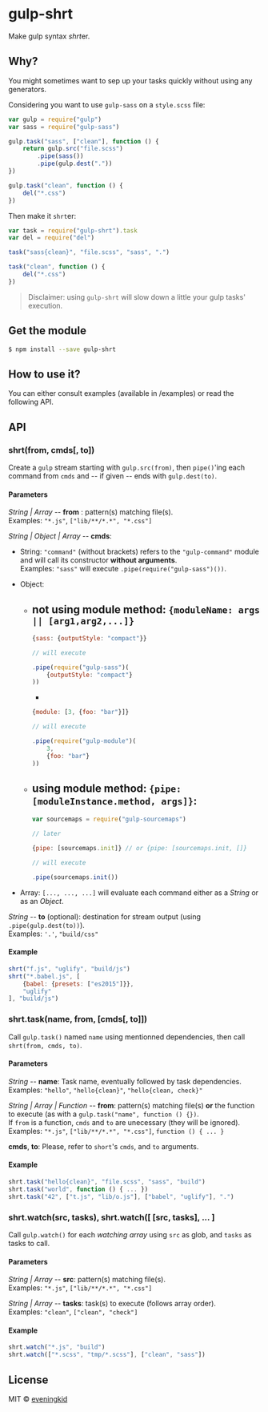 # gulp-shrt
Make gulp syntax *shrt*er.

## Why?

You might sometimes want to sep up your tasks quickly without using any generators.  

Considering you want to use `gulp-sass` on a `style.scss` file:

```javascript
var gulp = require("gulp")
var sass = require("gulp-sass")

gulp.task("sass", ["clean"], function () {
	return gulp.src("file.scss")
		.pipe(sass())
		.pipe(gulp.dest("."))
})

gulp.task("clean", function () {
	del("*.css")
})
```

Then make it `shrt`er:

```javascript
var task = require("gulp-shrt").task
var del = require("del")

task("sass{clean}", "file.scss", "sass", ".")

task("clean", function () {
	del("*.css")
})
```

> Disclaimer: using `gulp-shrt` will slow down a little your gulp tasks' execution.

## Get the module

```bash
$ npm install --save gulp-shrt
```

## How to use it?

You can either consult examples (available in /examples) or read the following API.

## API

### shrt(from, cmds[, to])

Create a `gulp` stream starting with `gulp.src(from)`, then `pipe()`'ing each command from `cmds` and -- if given -- ends with `gulp.dest(to)`.

#### Parameters

*String | Array* -- **from** : pattern(s) matching file(s).  
Examples: `"*.js"`, `["lib/**/*.*", "*.css"]`

*String | Object | Array* -- **cmds**: 
- String:  `"command"` (without brackets) refers to the `"gulp-command"` module and will call its constructor **without arguments**.  
Examples: `"sass"` will execute `.pipe(require("gulp-sass")())`.
- Object: 
	- **not using** module method: `{moduleName: args || [arg1,arg2,...]}` 
    	- 
        ```javascript
        {sass: {outputStyle: "compact"}}
        
        // will execute
        
        .pipe(require("gulp-sass")(
        	{outputStyle: "compact"}
        ))
        ```
        
        - 
        ```javascript
        {module: [3, {foo: "bar"}]}
        
        // will execute
        
        .pipe(require("gulp-module")(
        	3, 
            {foo: "bar"}
        ))
        ```
	- **using** module method: `{pipe: [moduleInstance.method, args]}`:
    	- 
        ```javascript
        var sourcemaps = require("gulp-sourcemaps")
        
        // later
        
        {pipe: [sourcemaps.init]} // or {pipe: [sourcemaps.init, []}
        
        // will execute
        
        .pipe(sourcemaps.init())
    	```
 
- Array: `[..., ..., ...]` will evaluate each command either as a *String* or as an *Object*.  

*String* -- **to** (optional): destination for stream output (using `.pipe(gulp.dest(to))`).  
Examples: `'.'`, `"build/css"`

#### Example

```javascript
shrt("f.js", "uglify", "build/js")
shrt("*.babel.js", [
	{babel: {presets: ["es2015"]}},
    "uglify"
], "build/js")
```

### shrt.task(name, from, [cmds[, to]])

Call `gulp.task()` named `name` using mentionned dependencies, then call `shrt(from, cmds, to)`.

#### Parameters

*String* -- **name**: Task name, eventually followed by task dependencies.  
Examples: `"hello"`, `"hello{clean}"`, `"hello{clean, check}"`

*String | Array | Function* -- **from**: pattern(s) matching file(s) **or** the function to execute (as with a `gulp.task("name", function () {})`.  
If `from` is a function, `cmds` and `to` are unecessary (they will be ignored).  
Examples: `"*.js"`, `["lib/**/*.*", "*.css"]`, `function () { ... }`

**cmds**, **to**: Please, refer to `short`'s `cmds`, and `to` arguments.

#### Example

```javascript
shrt.task("hello{clean}", "file.scss", "sass", "build")
shrt.task("world", function () { ... })
shrt.task("42", ["t.js", "lib/o.js"], ["babel", "uglify"], ".")
```

### shrt.watch(src, tasks), shrt.watch([ [src, tasks], ... ]

Call `gulp.watch()` for each *watching array* using `src` as glob, and `tasks` as tasks to call.

#### Parameters

*String | Array* --  **src**: pattern(s) matching file(s).  
Examples: `"*.js"`, `["lib/**/*.*", "*.css"]`  

*String | Array* -- **tasks**: task(s) to execute (follows array order).  
Examples: `"clean"`, `["clean", "check"]`

#### Example

```javascript
shrt.watch("*.js", "build")
shrt.watch(["*.scss", "tmp/*.scss"], ["clean", "sass"])
```

## License

MIT © [eveningkid](//github.com/eveningkid)
